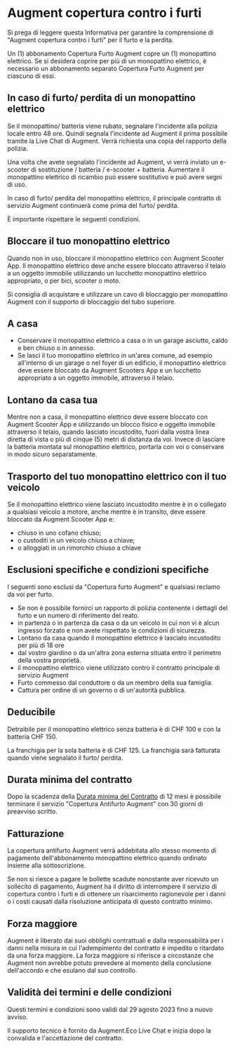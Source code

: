 # Augment copertura contro i furti

Si prega di leggere questa Informativa per garantire la comprensione di "Augment copertura contro i furti" per il furto e la perdita.

Un (1) abbonamento Copertura Furto Augment copre un (1) monopattino elettrico. Se si desidera coprire per più di un monopattino elettrico, è necessario un abbonamento separato Copertura Furto Augment per ciascuno di essi.

## In caso di furto/ perdita di un monopattino elettrico

Se il monopattino/ batteria viene rubato, segnalare l'incidente alla polizia locale entro 48 ore. Quindi segnala l'incidente ad Augment il prima possibile tramite la Live Chat di Augment. Verrà richiesta una copia del rapporto della polizia.

Una volta che avete segnalato l'incidente ad Augment, vi verrà inviato un e-scooter di sostituzione / batteria / e-scooter + batteria. Aumentare il monopattino elettrico di ricambio può essere sostitutivo e può avere segni di uso.

In caso di furto/ perdita del monopattino elettrico, il principale contratto di servizio Augment continuerà come prima del furto/ perdita.

È importante rispettare le seguenti condizioni.

## Bloccare il tuo monopattino elettrico

Quando non in uso, bloccare il monopattino elettrico con Augment Scooter App. Il monopattino elettrico deve anche essere bloccato attraverso il telaio a un oggetto immobile utilizzando un lucchetto monopattino elettrico appropriato, o per bici, scooter o moto.

Si consiglia di acquistare e utilizzare un cavo di bloccaggio per monopattino Augment con il supporto di bloccaggio del tubo superiore.

## A casa

- Conservare il monopattino elettrico a casa o in un garage asciutto, caldo e ben chiuso o in annesso.
- Se lasci il tuo monopattino elettrico in un'area comune, ad esempio all'interno di un garage o nel foyer di un edificio, il monopattino elettrico deve essere bloccato da Augment Scooters App e un lucchetto appropriato a un oggetto immobile, attraverso il telaio.

## Lontano da casa tua

Mentre non a casa, il monopattino elettrico deve essere bloccato con Augment Scooter App e utilizzando un blocco fisico e oggetto immobile attraverso il telaio, quando lasciato incustodito, fuori dalla vostra linea diretta di vista o più di cinque (5) metri di distanza da voi. Invece di lasciare la batteria montata sul monopattino elettrico, portarla con voi o conservare in modo sicuro separatamente.

<div class="page"></div>

## Trasporto del tuo monopattino elettrico con il tuo veicolo

Se il monopattino elettrico viene lasciato incustodito mentre è in o collegato a qualsiasi veicolo a motore, anche mentre è in transito, deve essere bloccato da Augment Scooter App e:

- chiuso in uno cofano chiuso;
- o custoditi in un veicolo chiuso a chiave;
- o alloggiati in un rimorchio chiuso a chiave

## Esclusioni specifiche e condizioni specifiche

I seguenti sono esclusi da "Copertura furto Augment" e qualsiasi reclamo da voi per furto.

- Se non è possibile fornirci un rapporto di polizia contenente i dettagli del furto e un numero di riferimento del reato.
- in partenza o in partenza da casa o da un veicolo in cui non vi è alcun ingresso forzato e non avete rispettato le condizioni di sicurezza.
- Lontano da casa quando il monopattino elettrico è lasciato incustodito per più di 18 ore
- dal vostro giardino o da un'altra zona esterna situata entro il perimetro della vostra proprietà.
- il monopattino elettrico viene utilizzato contro il contratto principale di servizio Augment
- Furto commesso dal conduttore o da un membro della sua famiglia.
- Cattura per ordine di un governo o di un'autorità pubblica.

## Deducibile

Detraibile per il monopattino elettrico senza batteria è di CHF 100 e con la batteria CHF 150.

La franchigia per la sola batteria è di CHF 125. La franchigia sarà fatturata quando viene segnalato il furto/ perdita.

## Durata minima del contratto

Dopo la scadenza della [Durata minima del Contratto](https://www.lawinsider.com/dictionary/minimum-contract-term) di 12 mesi è possibile terminare il servizio "Copertura Antifurto Augment" con 30 giorni di preavviso scritto.

## Fatturazione

La copertura antifurto Augment verrà addebitata allo stesso momento di pagamento dell'abbonamento monopattino elettrico quando ordinato insieme alla sottoscrizione.

Se non si riesce a pagare le bollette scadute nonostante aver ricevuto un sollecito di pagamento, Augment ha il diritto di interrompere il servizio di copertura contro i furti e di ottenere un risarcimento ragionevole per i danni o i costi causati dalla risoluzione anticipata di questo contratto minimo.

## Forza maggiore

Augment è liberato dai suoi obblighi contrattuali e dalla responsabilità per i danni nella misura in cui l'adempimento del contratto è impedito o ritardato da una forza maggiore. La forza maggiore si riferisce a circostanze che Augment non avrebbe potuto prevedere al momento della conclusione dell'accordo e che esulano dal suo controllo.

## Validità dei termini e delle condizioni

Questi termini e condizioni sono validi dal 29 agosto 2023 fino a nuovo avviso.

Il supporto tecnico è fornito da Augment.Eco Live Chat e inizia dopo la convalida e l'accettazione del contratto.
